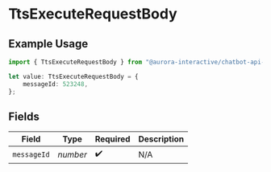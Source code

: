 # TtsExecuteRequestBody

## Example Usage

```typescript
import { TtsExecuteRequestBody } from "@aurora-interactive/chatbot-api-sdk/models/operations";

let value: TtsExecuteRequestBody = {
    messageId: 523248,
};
```

## Fields

| Field              | Type               | Required           | Description        |
| ------------------ | ------------------ | ------------------ | ------------------ |
| `messageId`        | *number*           | :heavy_check_mark: | N/A                |